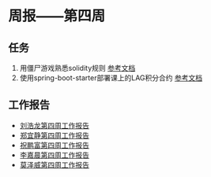 # 周报——第四周

## 任务

1. 用僵尸游戏熟悉solidity规则 [参考文档](https://cryptozombies.io/en/lesson)
2. 使用spring-boot-starter部署课上的LAG积分合约 [参考文档](https://github.com/FISCO-BCOS/spring-boot-starter/blob/master/doc/README_CN.md)

## 工作报告

- [刘浩龙第四周工作报告](https://github.com/webanklabgroup5/webank/blob/master/day2/%E5%88%98%E6%B5%A9%E9%BE%99/week4.md)
- [郑宜静第四周工作报告](https://github.com/webanklabgroup5/webank/blob/master/day2/%E9%83%91%E5%AE%9C%E9%9D%99/week4.md)
- [祝鹏富第四周工作报告](https://github.com/webanklabgroup5/webank/blob/master/day2/%E7%A5%9D%E9%B9%8F%E5%AF%8C/week4.md)
- [李嘉晨第四周工作报告](https://github.com/webanklabgroup5/webank/blob/master/day2/%E6%9D%8E%E5%98%89%E6%99%A8/week4.md)
- [莫泽威第四周工作报告](https://github.com/webanklabgroup5/webank/blob/master/day2/%E8%8E%AB%E6%B3%BD%E5%A8%81/Week4%20%E5%91%A8%E6%8A%A5.md)